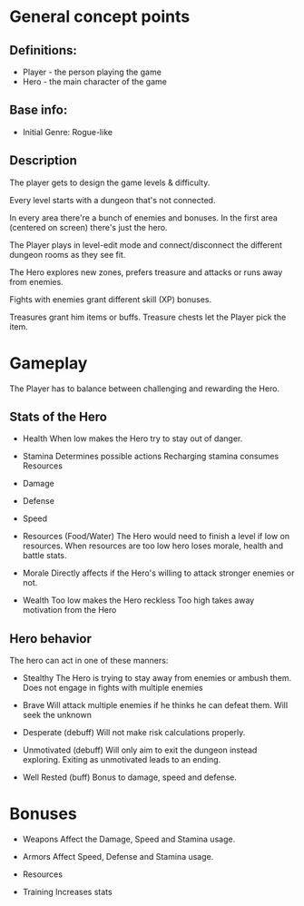 # General concept points

## Definitions:
- Player - the person playing the game
- Hero - the main character of the game

## Base info:
- Initial Genre: Rogue-like


## Description
The player gets to design the game levels & difficulty.

Every level starts with a dungeon that's not connected.

In every area there're a bunch of enemies and bonuses.
In the first area (centered on screen) there's just the hero.

The Player plays in level-edit mode and connect/disconnect the different dungeon rooms as they see fit.

The Hero explores new zones, prefers treasure and attacks or runs away from enemies.

Fights with enemies grant different skill (XP) bonuses.

Treasures grant him items or buffs.
Treasure chests let the Player pick the item.


# Gameplay

The Player has to balance between challenging and rewarding the Hero.


## Stats of the Hero

- Health
    When low makes the Hero try to stay out of danger.
- Stamina
    Determines possible actions
    Recharging stamina consumes Resources
- Damage
- Defense
- Speed


- Resources (Food/Water)
    The Hero would need to finish a level if low on resources.
    When resources are too low hero loses morale, health and battle stats.
- Morale
    Directly affects if the Hero's willing to attack stronger enemies or not.
- Wealth
    Too low makes the Hero reckless
    Too high takes away motivation from the Hero


## Hero behavior
The hero can act in one of these manners:

- Stealthy 
    The Hero is trying to stay away from enemies or ambush them.
    Does not engage in fights with multiple enemies

- Brave
    Will attack multiple enemies if he thinks he can defeat them.
    Will seek the unknown

- Desperate (debuff)
    Will not make risk calculations properly.
- Unmotivated (debuff)
    Will only aim to exit the dungeon instead exploring.
    Exiting as unmotivated leads to an ending.
- Well Rested (buff)
    Bonus to damage, speed and defense.


# Bonuses

- Weapons
    Affect the Damage, Speed and Stamina usage.

- Armors
    Affect Speed, Defense and Stamina usage.

- Resources

- Training
    Increases stats


